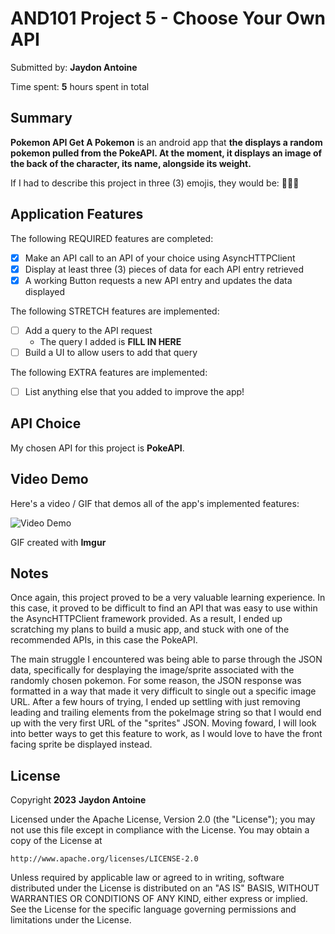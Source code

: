 <!-- (This is a comment) INSTRUCTIONS: Go through this page and fill out any **bolded** entries with their correct values.-->

# AND101 Project 5 - Choose Your Own API

Submitted by: **Jaydon Antoine**

Time spent: **5** hours spent in total

## Summary

**Pokemon API Get A Pokemon** is an android app that **the displays a random pokemon pulled from the PokeAPI. At the moment, it displays an image of the back of the character, its name, alongside its weight.**

If I had to describe this project in three (3) emojis, they would be: **🐉🐳🦄**

## Application Features

<!-- (This is a comment) Please be sure to change the [ ] to [x] for any features you completed.  If a feature is not checked [x], you might miss the points for that item! -->

The following REQUIRED features are completed:

- [X] Make an API call to an API of your choice using AsyncHTTPClient
- [X] Display at least three (3) pieces of data for each API entry retrieved
- [X] A working Button requests a new API entry and updates the data displayed

The following STRETCH features are implemented:

- [ ] Add a query to the API request
  - The query I added is **FILL IN HERE**
- [ ] Build a UI to allow users to add that query

The following EXTRA features are implemented:

- [ ] List anything else that you added to improve the app!

## API Choice

My chosen API for this project is **PokeAPI**.

## Video Demo

Here's a video / GIF that demos all of the app's implemented features:

<img src='https://i.imgur.com/RsBljsP.gif' title='Video Demo' width='' alt='Video Demo' />

GIF created with **Imgur**

<!-- Recommended tools:
- [Kap](https://getkap.co/) for macOS
- [ScreenToGif](https://www.screentogif.com/) for Windows
- [peek](https://github.com/phw/peek) for Linux. -->

## Notes

Once again, this project proved to be a very valuable learning experience. In this case, it proved to be difficult to find an API that was easy to use within the AsyncHTTPClient framework provided. 
As a result, I ended up scratching my plans to build a music app, and stuck with one of the recommended APIs, in this case the PokeAPI. 

The main struggle I encountered was being able to parse through the JSON data, specifically for desplaying the image/sprite associated with the randomly chosen pokemon. For some reason, 
the JSON response was formatted in a way that made it very difficult to single out a specific image URL. After a few hours of trying, I ended up settling with just removing leading and trailing 
elements from the pokeImage string so that I would end up with the very first URL of the "sprites" JSON. Moving foward, I will look into better ways to get this feature to work, as I would love 
to have the front facing sprite be displayed instead. 

## License

Copyright **2023** **Jaydon Antoine**

Licensed under the Apache License, Version 2.0 (the "License");
you may not use this file except in compliance with the License.
You may obtain a copy of the License at

    http://www.apache.org/licenses/LICENSE-2.0

Unless required by applicable law or agreed to in writing, software
distributed under the License is distributed on an "AS IS" BASIS,
WITHOUT WARRANTIES OR CONDITIONS OF ANY KIND, either express or implied.
See the License for the specific language governing permissions and
limitations under the License.
